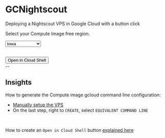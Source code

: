 # GCNightscout
Deploying a Nightscout VPS in Google Cloud with a button click

Select your Compute Image free region.</br>

<select name="region" id="REGION"><br/>  <option value="us-central1-a" selected="selected">Iowa</option><br/>  <option value="us-west1-a">Oregon</option><br/>  <option value="us-east1-a">South Carolina</option><br/></select>

</br>

<head>
<title>Open in Google Cloud Shell</title>
</head>
<body>
<button id="open-cloud-shell">Open in Cloud Shell</button>
<script>
document.getElementById('open-cloud-shell').addEventListener('click', () => {
const command = './create.sh'; // Replace with your command
window.open(`https://console.cloud.google.com/cloudshell/open?shellonly=true&cloudshell_image=gcr.io/cloudshell-images/cloudshell:latest&cloudshell_tutorial=${encodeURIComponent(command)}`);
});
</script>
</body>

</br>
--

## Insights

How to generate the Compute image gcloud command line configuration:

- [Manually setup the VPS](https://navid200.github.io/xDrip/docs/Nightscout/VirtualMachine.html)
- On the last step, right to `CREATE`, select `EQUIVALENT COMMAND LINE`

</br>

How to create an `Open in Cloud Shell` button [explained here](https://cloud.google.com/shell/docs/open-in-cloud-shell)
